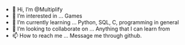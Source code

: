 - 👋 Hi, I’m @Multiplify
- 👀 I’m interested in ... Games
- 🌱 I’m currently learning ... Python, SQL, C, programming in general
- 💞️ I’m looking to collaborate on ... Anything that I can learn from
- 📫 How to reach me ... Message me through github.

<!---
Multiplify/Multiplify is a ✨ special ✨ repository because its `README.md` (this file) appears on your GitHub profile.
You can click the Preview link to take a look at your changes.
--->
